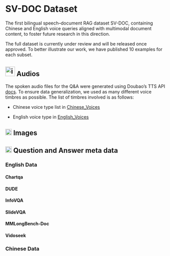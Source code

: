 #  SV-DOC Dataset
The first bilingual speech–document RAG dataset SV-DOC, containing Chinese and English voice queries aligned with multimodal document content, to foster future research in this direction.


The full dataset is currently under review and will be released once approved. To better illustrate our work, we have published 10 examples for each subset. 
## <img width="30" height="30" alt="icon_voice" src="https://github.com/user-attachments/assets/63dfbd03-555e-4ee7-bd38-146e13be9dcb" />  Audios

The spoken audio files for the Q&A were generated using Doubao’s TTS API [docs](https://www.volcengine.com/docs/6561/1257544). To ensure data generalization, we used as many different voice timbres as possible. The list of timbres involved is as follows:
- Chinese voice type list in [Chinese_Voices]()



  
- English voice type in [English_Voices]()


## <img width="20" height="20" alt="image" src="https://github.com/user-attachments/assets/e90f6dbd-b48b-4993-9ff5-3794fe7a71f1" /> Images

##  <img width="20" height="20" alt="qa" src="https://github.com/user-attachments/assets/997b64c4-6b82-45c6-bcff-47a7e943a817" /> Question and Answer meta data

### English Data

#### Chartqa

#### DUDE

#### InfoVQA

#### SlideVQA

#### MMLongBench-Doc

#### Vidoseek

### Chinese Data


